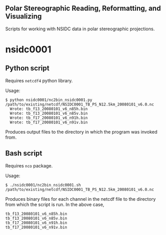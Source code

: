Polar Stereographic Reading, Reformatting, and Visualizing
---

Scripts for working with NSIDC data in polar stereographic projections.

# nsidc0001

## Python script

Requires `netcdf4` python library.

Usage:


```
$ python nsidc0001/nc2bin_nsidc0001.py /path/to/existing/netcdf/NSIDC0001_TB_PS_N12.5km_20080101_v6.0.nc
  Wrote: tb_f13_20080101_v6_n85h.bin
  Wrote: tb_f13_20080101_v6_n85v.bin
  Wrote: tb_f17_20080101_v6_n91h.bin
  Wrote: tb_f17_20080101_v6_n91v.bin
```

Produces output files to the directory in which the program was invoked from.

## Bash script

Requires `nco` package.

Usage:

```
$ ./nsidc0001/nc2bin_nsidc0001.sh /path/to/existing/netcdf/NSIDC0001_TB_PS_N12.5km_20080101_v6.0.nc
```

Produces binary files for each channel in the netcdf file to the directory from
which the script is run. In the above case,

```
tb_f13_20080101_v6_n85h.bin
tb_f13_20080101_v6_n85v.bin
tb_f17_20080101_v6_n91h.bin
tb_f17_20080101_v6_n91v.bin
```
